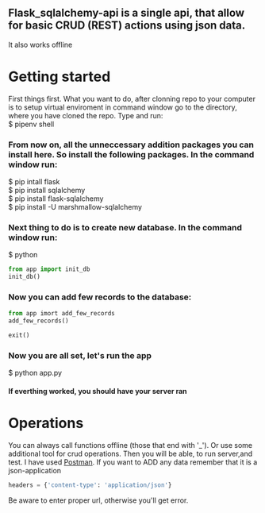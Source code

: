 ## Flask_sqlalchemy-api is a single api, that allow for basic CRUD (REST) actions using json data.
It also works offline


# Getting started
First things first. What you want to do, after clonning repo to your computer is to setup virtual enviroment
in command window go to the directory, where you have cloned the repo. Type and run:<br/>
$ pipenv shell

### From now on, all the unneccessary addition packages you can install here. So install the following packages. In the command window run:

$ pip intall flask<br/>
$ pip install sqlalchemy<br/>
$ pip install flask-sqlalchemy<br/>
$ pip install -U marshmallow-sqlalchemy<br/>

### Next thing to do is to create new database. In the command window run:
$ python<br/>
```python
from app import init_db
init_db()
```
### Now you can add few records to the database:
```python
from app imort add_few_records
add_few_records()

exit()
```

### Now you are all set, let's run the app
$ python app.py
#### If everthing worked, you should have your server ran

# Operations
You can always call functions offline (those that end with '_'). Or use some additional tool for crud operations. 
Then you will be able, to run server,and test. I have used [Postman](https://www.getpostman.com/). If you want to ADD any data
remember that it is a json-application
```python
headers = {'content-type': 'application/json'}
```

Be aware to enter proper url, otherwise you'll get error.

